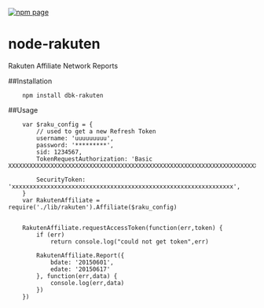 [![npm page](https://nodei.co/npm/dbk-rakuten.png?downloads=true&downloadRank=true&stars=true)](https://www.npmjs.com/package/dbk-rakuten)


# node-rakuten

Rakuten Affiliate Network Reports

##Installation
```
	npm install dbk-rakuten
```
##Usage

```
	var $raku_config = {
		// used to get a new Refresh Token
		username: 'uuuuuuuuu',
		password: '*********',
		sid: 1234567,
		TokenRequestAuthorization: 'Basic XXXXXXXXXXXXXXXXXXXXXXXXXXXXXXXXXXXXXXXXXXXXXXXXXXXXXXXXXXXXXXXXXXXXXXXXXXX',
		
		SecurityToken: 'xxxxxxxxxxxxxxxxxxxxxxxxxxxxxxxxxxxxxxxxxxxxxxxxxxxxxxxxxxxxxxx',
	}
	var RakutenAffiliate = require('./lib/rakuten').Affiliate($raku_config)


	RakutenAffiliate.requestAccessToken(function(err,token) {
		if (err)
			return console.log("could not get token",err)
		
		RakutenAffiliate.Report({
			bdate: '20150601', 
			edate: '20150617'
		}, function(err,data) {
			console.log(err,data)
		})
	})
```